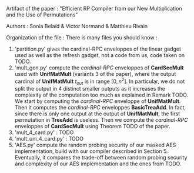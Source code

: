 Artifact of the paper : "Efficient RP Compiler from our New Multiplication and the Use of Permutations"

Authors : Sonia Belaïd & Victor Normand & Matthieu Rivain


Organization of the file : There is many files you should know :

  1. 'partition.py' gives the cardinal-RPC enveloppes of the linear gadget used as well as the refresh gadget, not a code from us, code taken on TODO.
  2. 'mult_gen.py' compute the *cardinal-RPC* enveloppes of **CardSecMult** used with **UnifMatMult** (variants 3 of the paper), where the output cardinal of **UnifMatMult** $t_{out}$ is in range $[0, n^2]$. In particular, we do not split the output in $4$ distinct smaller outputs as it increases the complexity of the computation too much as explained in Remark TODO. We start by computing the *cardinal-RPC* enveloppe of **UnifMatMult**. Then it computes the *cardinal-RPC* enveloppes **BasicTreaAdd**. In fact, since there is only one output at the output of **UnifMatMult**, the first permutation in **TreeAdd** is useless. Then we compute the *cardinal-RPC* enveloppes of **CardSecMult** using Theorem TODO of the paper.
  3. 'mult_4_card.py' : TODO
  4. 'mult_uni_4_card.py' : TODO
  5. 'AES.py' compute the random probing security of our masked AES implementation, build with our compiler described in Section 5. Eventually, it compares the trade-off between random probing security and complexity of our AES implementation and the ones from TODO.
  
  
  
  
